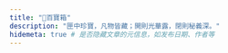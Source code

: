 ```yaml
---
title: "🧰百寶箱"
description: "匣中珍寶，凡物皆藏；開則光華露，閉則秘義深。"
hidemeta: true # 是否隐藏文章的元信息，如发布日期、作者等
---
```








